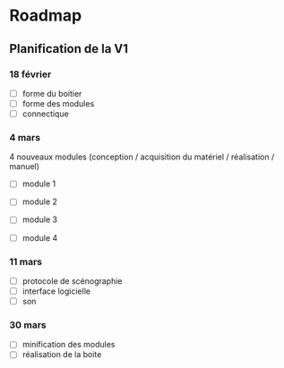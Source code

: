 # Roadmap

## Planification de la V1

### 18 février
- [ ] forme du boitier
- [ ] forme des modules
- [ ] connectique

### 4 mars
4 nouveaux modules (conception / acquisition du matériel / réalisation / manuel)
- [ ] module 1
- [ ] module 2
- [ ] module 3
- [ ] module 4


### 11 mars
- [ ] protocole de scénographie
- [ ] interface logicielle
- [ ] son

### 30 mars
- [ ] minification des modules
- [ ] réalisation de la boite

